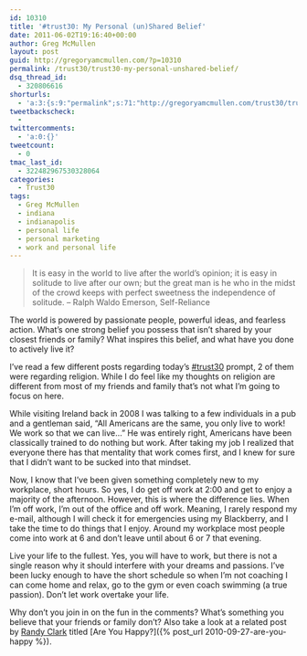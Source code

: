 ```yaml
---
id: 10310
title: '#trust30: My Personal (un)Shared Belief'
date: 2011-06-02T19:16:40+00:00
author: Greg McMullen
layout: post
guid: http://gregoryamcmullen.com/?p=10310
permalink: /trust30/trust30-my-personal-unshared-belief/
dsq_thread_id:
  - 320806616
shorturls:
  - 'a:3:{s:9:"permalink";s:71:"http://gregoryamcmullen.com/trust30/trust30-my-personal-unshared-belief";s:7:"tinyurl";s:26:"http://tinyurl.com/3dhhxrc";s:4:"isgd";s:19:"http://is.gd/wd6Ag9";}'
tweetbackscheck:
  - 
twittercomments:
  - 'a:0:{}'
tweetcount:
  - 0
tmac_last_id:
  - 322482967530328064
categories:
  - Trust30
tags:
  - Greg McMullen
  - indiana
  - indianapolis
  - personal life
  - personal marketing
  - work and personal life
---
```


> It is easy in the world to live after the world’s opinion; it is easy in solitude to live after our own; but the great man is he who in the midst of the crowd keeps with perfect sweetness the independence of solitude. &#8211; Ralph Waldo Emerson, Self-Reliance

The world is powered by passionate people, powerful ideas, and fearless action. What’s one strong belief you possess that isn’t shared by your closest friends or family? What inspires this belief, and what have you done to actively live it?

I&#8217;ve read a few different posts regarding today&#8217;s [#trust30](https://twitter.com/search?q=%23trust30) prompt, 2 of them were regarding religion. While I do feel like my thoughts on religion are different from most of my friends and family that&#8217;s not what I&#8217;m going to focus on here. 

While visiting Ireland back in 2008 I was talking to a few individuals in a pub and a gentleman said, &#8220;All Americans are the same, you only live to work! We work so that we can live&#8230;&#8221; He was entirely right, Americans have been classically trained to do nothing but work. After taking my job I realized that everyone there has that mentality that work comes first, and I knew for sure that I didn&#8217;t want to be sucked into that mindset.

Now, I know that I&#8217;ve been given something completely new to my workplace, short hours. So yes, I do get off work at 2:00 and get to enjoy a majority of the afternoon. However, this is where the difference lies. When I&#8217;m off work, I&#8217;m out of the office and off work. Meaning, I rarely respond my e-mail, although I will check it for emergencies using my Blackberry, and I take the time to do things that I enjoy. Around my workplace most people come into work at 6 and don&#8217;t leave until about 6 or 7 that evening.

Live your life to the fullest. Yes, you will have to work, but there is not a single reason why it should interfere with your dreams and passions. I&#8217;ve been lucky enough to have the short schedule so when I&#8217;m not coaching I can come home and relax, go to the gym or even coach swimming (a true passion). Don&#8217;t let work overtake your life.

Why don&#8217;t you join in on the fun in the comments? What&#8217;s something you believe that your friends or family don&#8217;t? Also take a look at a related post by [Randy Clark](http://twitter.com/randyclarktko) titled [Are You Happy?]({% post_url 2010-09-27-are-you-happy %}).